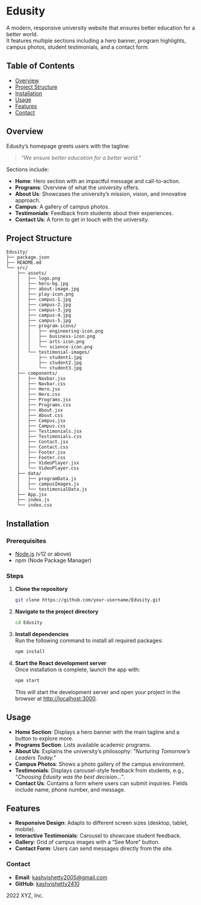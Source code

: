 
# Edusity

A modern, responsive university website that ensures better education for a better world.  
It features multiple sections including a hero banner, program highlights, campus photos, student testimonials, and a contact form.

## Table of Contents
- [Overview](#overview)
- [Project Structure](#project-structure)
- [Installation](#installation)
- [Usage](#usage)
- [Features](#features)
- [Contact](#contact)

## Overview

Edusity’s homepage greets users with the tagline:  
> *"We ensure better education for a better world."*  

Sections include:  
- **Home**: Hero section with an impactful message and call-to-action.  
- **Programs**: Overview of what the university offers.  
- **About Us**: Showcases the university’s mission, vision, and innovative approach.  
- **Campus**: A gallery of campus photos.  
- **Testimonials**: Feedback from students about their experiences.  
- **Contact Us**: A form to get in touch with the university.

## Project Structure

```
Edusity/
├── package.json
├── README.md
└── src/
    ├── assets/
    │   ├── logo.png
    │   ├── hero-bg.jpg
    │   ├── about-image.jpg
    │   ├── play-icon.png
    │   ├── campus-1.jpg
    │   ├── campus-2.jpg
    │   ├── campus-3.jpg
    │   ├── campus-4.jpg
    │   ├── campus-5.jpg
    │   ├── program-icons/
    │   │   ├── engineering-icon.png
    │   │   ├── business-icon.png
    │   │   ├── arts-icon.png
    │   │   └── science-icon.png
    │   └── testimonial-images/
    │       ├── student1.jpg
    │       ├── student2.jpg
    │       └── student3.jpg
    ├── components/
    │   ├── Navbar.jsx
    │   ├── Navbar.css
    │   ├── Hero.jsx
    │   ├── Hero.css
    │   ├── Programs.jsx
    │   ├── Programs.css
    │   ├── About.jsx
    │   ├── About.css
    │   ├── Campus.jsx
    │   ├── Campus.css
    │   ├── Testimonials.jsx
    │   ├── Testimonials.css
    │   ├── Contact.jsx
    │   ├── Contact.css
    │   ├── Footer.jsx
    │   ├── Footer.css
    │   ├── VideoPlayer.jsx
    │   └── VideoPlayer.css
    ├── data/
    │   ├── programData.js
    │   ├── campusImages.js
    │   └── testimonialData.js
    ├── App.jsx
    ├── index.js
    └── index.css
```

## Installation

### Prerequisites
- [Node.js](https://nodejs.org/) (v12 or above)
- npm (Node Package Manager)

### Steps

1. **Clone the repository**  
   ```bash
   git clone https://github.com/your-username/Edusity.git
   ```

2. **Navigate to the project directory**  
   ```bash
   cd Edusity
   ```

3. **Install dependencies**  
   Run the following command to install all required packages:  
   ```bash
   npm install
   ```

4. **Start the React development server**  
   Once installation is complete, launch the app with:  
   ```bash
   npm start
   ```
   This will start the development server and open your project in the browser at [http://localhost:3000](http://localhost:3000).

## Usage

- **Home Section**: Displays a hero banner with the main tagline and a button to explore more.
- **Programs Section**: Lists available academic programs.
- **About Us**: Explains the university’s philosophy: *"Nurturing Tomorrow’s Leaders Today."*
- **Campus Photos**: Shows a photo gallery of the campus environment.
- **Testimonials**: Displays carousel-style feedback from students, e.g., *"Choosing Edusity was the best decision..."*.
- **Contact Us**: Contains a form where users can submit inquiries. Fields include name, phone number, and message.

## Features

- **Responsive Design**: Adapts to different screen sizes (desktop, tablet, mobile).
- **Interactive Testimonials**: Carousel to showcase student feedback.
- **Gallery**: Grid of campus images with a “See More” button.
- **Contact Form**: Users can send messages directly from the site.


### Contact

- **Email**: [kashvishetty2005@gmail.com](mailto:kashvishetty2005@gmail.com)  
- **GitHub**: [kashvishetty2410](https://github.com/kashvishetty2410)

2022 XYZ, Inc.




